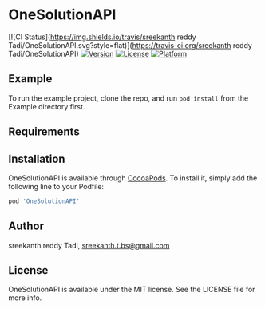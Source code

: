 # OneSolutionAPI

[![CI Status](https://img.shields.io/travis/sreekanth reddy Tadi/OneSolutionAPI.svg?style=flat)](https://travis-ci.org/sreekanth reddy Tadi/OneSolutionAPI)
[![Version](https://img.shields.io/cocoapods/v/OneSolutionAPI.svg?style=flat)](https://cocoapods.org/pods/OneSolutionAPI)
[![License](https://img.shields.io/cocoapods/l/OneSolutionAPI.svg?style=flat)](https://cocoapods.org/pods/OneSolutionAPI)
[![Platform](https://img.shields.io/cocoapods/p/OneSolutionAPI.svg?style=flat)](https://cocoapods.org/pods/OneSolutionAPI)

## Example

To run the example project, clone the repo, and run `pod install` from the Example directory first.

## Requirements

## Installation

OneSolutionAPI is available through [CocoaPods](https://cocoapods.org). To install
it, simply add the following line to your Podfile:

```ruby
pod 'OneSolutionAPI'
```

## Author

sreekanth reddy Tadi, sreekanth.t.bs@gmail.com

## License

OneSolutionAPI is available under the MIT license. See the LICENSE file for more info.
